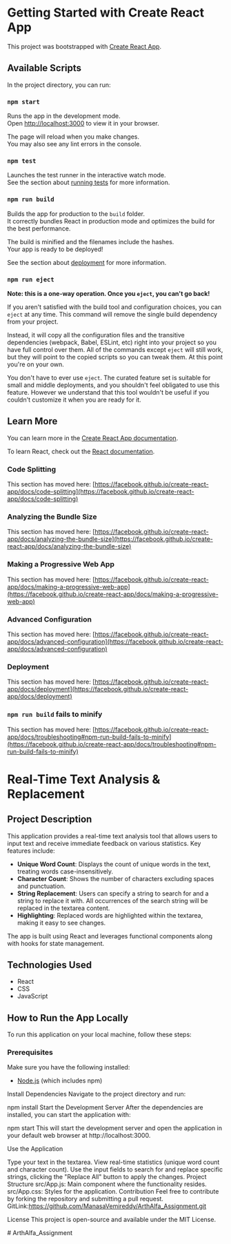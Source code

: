 # Getting Started with Create React App

This project was bootstrapped with [Create React App](https://github.com/facebook/create-react-app).

## Available Scripts

In the project directory, you can run:

### `npm start`

Runs the app in the development mode.\
Open [http://localhost:3000](http://localhost:3000) to view it in your browser.

The page will reload when you make changes.\
You may also see any lint errors in the console.

### `npm test`

Launches the test runner in the interactive watch mode.\
See the section about [running tests](https://facebook.github.io/create-react-app/docs/running-tests) for more information.

### `npm run build`

Builds the app for production to the `build` folder.\
It correctly bundles React in production mode and optimizes the build for the best performance.

The build is minified and the filenames include the hashes.\
Your app is ready to be deployed!

See the section about [deployment](https://facebook.github.io/create-react-app/docs/deployment) for more information.

### `npm run eject`

**Note: this is a one-way operation. Once you `eject`, you can't go back!**

If you aren't satisfied with the build tool and configuration choices, you can `eject` at any time. This command will remove the single build dependency from your project.

Instead, it will copy all the configuration files and the transitive dependencies (webpack, Babel, ESLint, etc) right into your project so you have full control over them. All of the commands except `eject` will still work, but they will point to the copied scripts so you can tweak them. At this point you're on your own.

You don't have to ever use `eject`. The curated feature set is suitable for small and middle deployments, and you shouldn't feel obligated to use this feature. However we understand that this tool wouldn't be useful if you couldn't customize it when you are ready for it.

## Learn More

You can learn more in the [Create React App documentation](https://facebook.github.io/create-react-app/docs/getting-started).

To learn React, check out the [React documentation](https://reactjs.org/).

### Code Splitting

This section has moved here: [https://facebook.github.io/create-react-app/docs/code-splitting](https://facebook.github.io/create-react-app/docs/code-splitting)

### Analyzing the Bundle Size

This section has moved here: [https://facebook.github.io/create-react-app/docs/analyzing-the-bundle-size](https://facebook.github.io/create-react-app/docs/analyzing-the-bundle-size)

### Making a Progressive Web App

This section has moved here: [https://facebook.github.io/create-react-app/docs/making-a-progressive-web-app](https://facebook.github.io/create-react-app/docs/making-a-progressive-web-app)

### Advanced Configuration

This section has moved here: [https://facebook.github.io/create-react-app/docs/advanced-configuration](https://facebook.github.io/create-react-app/docs/advanced-configuration)

### Deployment

This section has moved here: [https://facebook.github.io/create-react-app/docs/deployment](https://facebook.github.io/create-react-app/docs/deployment)

### `npm run build` fails to minify

This section has moved here: [https://facebook.github.io/create-react-app/docs/troubleshooting#npm-run-build-fails-to-minify](https://facebook.github.io/create-react-app/docs/troubleshooting#npm-run-build-fails-to-minify)



# Real-Time Text Analysis & Replacement

## Project Description
This application provides a real-time text analysis tool that allows users to input text and receive immediate feedback on various statistics. Key features include:

- **Unique Word Count**: Displays the count of unique words in the text, treating words case-insensitively.
- **Character Count**: Shows the number of characters excluding spaces and punctuation.
- **String Replacement**: Users can specify a string to search for and a string to replace it with. All occurrences of the search string will be replaced in the textarea content.
- **Highlighting**: Replaced words are highlighted within the textarea, making it easy to see changes.

The app is built using React and leverages functional components along with hooks for state management.

## Technologies Used
- React
- CSS
- JavaScript

## How to Run the App Locally

To run this application on your local machine, follow these steps:

### Prerequisites
Make sure you have the following installed:
- [Node.js](https://nodejs.org/) (which includes npm)


Install Dependencies Navigate to the project directory and run:


npm install
Start the Development Server After the dependencies are installed, you can start the application with:


npm start
This will start the development server and open the application in your default web browser at http://localhost:3000.

Use the Application

Type your text in the textarea.
View real-time statistics (unique word count and character count).
Use the input fields to search for and replace specific strings, clicking the "Replace All" button to apply the changes.
Project Structure
src/App.js: Main component where the functionality resides.
src/App.css: Styles for the application.
Contribution
Feel free to contribute by forking the repository and submitting a pull request.
GitLink:https://github.com/ManasaVemireddy/ArthAlfa_Assignment.git

License
This project is open-source and available under the MIT License.

#   A r t h A l f a _ A s s i g n m e n t 
 
 
